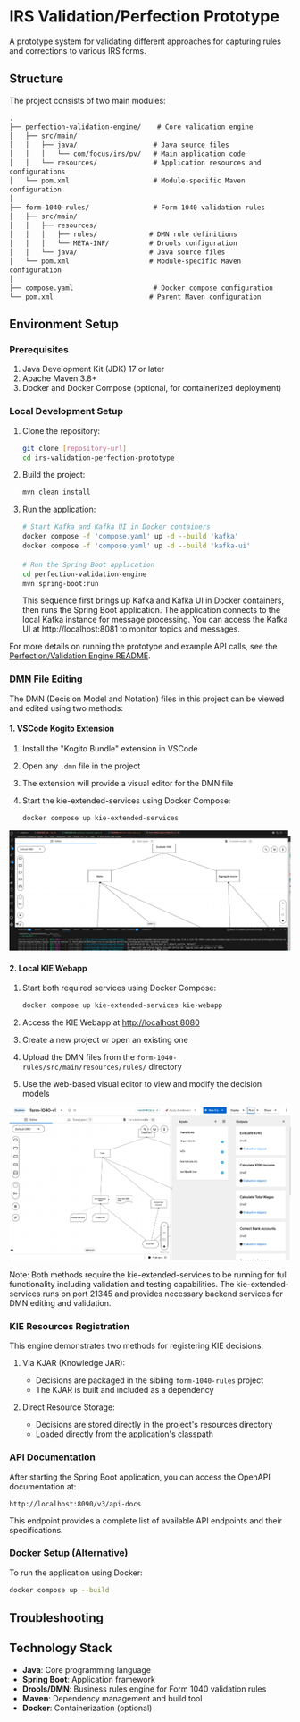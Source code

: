 # IRS Validation/Perfection Prototype

A prototype system for validating different approaches for capturing rules and corrections to various IRS forms.

## Structure

The project consists of two main modules:

```
.
├── perfection-validation-engine/    # Core validation engine
│   ├── src/main/
│   │   ├── java/                   # Java source files
│   │   │   └── com/focus/irs/pv/   # Main application code
│   │   └── resources/              # Application resources and configurations
│   └── pom.xml                     # Module-specific Maven configuration
│
├── form-1040-rules/                # Form 1040 validation rules
│   ├── src/main/
│   │   ├── resources/
│   │   │   ├── rules/             # DMN rule definitions
│   │   │   └── META-INF/          # Drools configuration
│   │   └── java/                  # Java source files
│   └── pom.xml                    # Module-specific Maven configuration
│
├── compose.yaml                    # Docker compose configuration
└── pom.xml                        # Parent Maven configuration
```

## Environment Setup

### Prerequisites

1. Java Development Kit (JDK) 17 or later
2. Apache Maven 3.8+
3. Docker and Docker Compose (optional, for containerized deployment)

### Local Development Setup

1. Clone the repository:

   ```bash
   git clone [repository-url]
   cd irs-validation-perfection-prototype
   ```

2. Build the project:

   ```bash
   mvn clean install
   ```

3. Run the application:

   ```bash
   # Start Kafka and Kafka UI in Docker containers
   docker compose -f 'compose.yaml' up -d --build 'kafka'
   docker compose -f 'compose.yaml' up -d --build 'kafka-ui' 
   
   # Run the Spring Boot application
   cd perfection-validation-engine
   mvn spring-boot:run
   ```

   This sequence first brings up Kafka and Kafka UI in Docker containers, then runs the Spring Boot application. The application connects to the local Kafka instance for message processing. You can access the Kafka UI at http://localhost:8081 to monitor topics and messages.

For more details on running the prototype and example API calls, see the [Perfection/Validation Engine README](./perfection-validation-engine/README.md#running-the-prototype).

### DMN File Editing

The DMN (Decision Model and Notation) files in this project can be viewed and edited using two methods:

#### 1. VSCode Kogito Extension

1. Install the "Kogito Bundle" extension in VSCode
2. Open any `.dmn` file in the project
3. The extension will provide a visual editor for the DMN file
4. Start the kie-extended-services using Docker Compose:

   ```bash
   docker compose up kie-extended-services
   ```

![VSCode editor](./vscode-dmn-editor.png)

#### 2. Local KIE Webapp

1. Start both required services using Docker Compose:

   ```bash
   docker compose up kie-extended-services kie-webapp
   ```

2. Access the KIE Webapp at <http://localhost:8080>
3. Create a new project or open an existing one
4. Upload the DMN files from the `form-1040-rules/src/main/resources/rules/` directory
5. Use the web-based visual editor to view and modify the decision models

![KIE Webapp](./kie-webapp-dmn-editor.png)

Note: Both methods require the kie-extended-services to be running for full functionality including validation and testing capabilities. The kie-extended-services runs on port 21345 and provides necessary backend services for DMN editing and validation.

<!-- TODO: clean this up -->
### KIE Resources Registration

This engine demonstrates two methods for registering KIE decisions:

1. Via KJAR (Knowledge JAR):
   - Decisions are packaged in the sibling `form-1040-rules` project
   - The KJAR is built and included as a dependency

2. Direct Resource Storage:
   - Decisions are stored directly in the project's resources directory
   - Loaded directly from the application's classpath

### API Documentation

After starting the Spring Boot application, you can access the OpenAPI documentation at:

```
http://localhost:8090/v3/api-docs
```

This endpoint provides a complete list of available API endpoints and their specifications.

### Docker Setup (Alternative)

To run the application using Docker:

```bash
docker compose up --build
```

## Troubleshooting

## Technology Stack

- **Java**: Core programming language
- **Spring Boot**: Application framework
- **Drools/DMN**: Business rules engine for Form 1040 validation rules
- **Maven**: Dependency management and build tool
- **Docker**: Containerization (optional)
